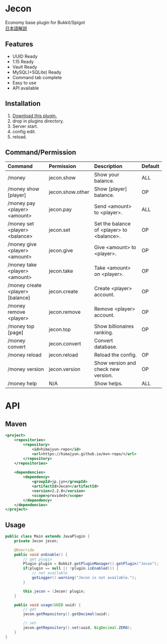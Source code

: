 # Jecon
Economy base plugin for Bukkit/Spigot  
[日本語解説](https://e-craft.io/bukkit/plugin/jecon/)

## Features
* UUID Ready
* 1.15 Ready
* Vault Ready
* MySQL(+SQLite) Ready
* Command tab complete
* Easy to use
* API available

## Installation
1. [Download this plugin.](https://github.com/HimaJyun/Jecon/releases/latest "Get Jecon")
2. drop in plugins directory.
3. Server start.
4. config edit.
5. reload.

## Command/Permission
|Command|Permission|Description|Default|
|:------|:---------|:----------|:------|
|/money|jecon.show|Show your balance.|ALL|
|/money show [player]|jecon.show.other|Show [player] balance.|OP|
|/money pay &lt;player&gt; &lt;amount&gt;|jecon.pay|Send &lt;amount&gt; to &lt;player&gt;.|ALL|
|/money set &lt;player&gt; &lt;balance&gt;|jecon.set|Set the balance of &lt;player&gt; to &lt;balance&gt;.|OP|
|/money give &lt;player&gt; &lt;amount&gt;|jecon.give|Give &lt;amount&gt; to &lt;player&gt;.|OP|
|/money take &lt;player&gt; &lt;amount&gt;|jecon.take|Take &lt;amount&gt; on &lt;player&gt;.|OP|
|/money create &lt;player&gt; [balance]|jecon.create|Create &lt;player&gt; account.|OP|
|/money remove &lt;player&gt;|jecon.remove|Remove &lt;player&gt; account.|OP|
|/money top [page]|jecon.top|Show billionaires ranking.|OP|
|/money convert|jecon.convert|Convert database.|
|/money reload|jecon.reload|Reload the config.|OP|
|/money version|jecon.version|Show version and check new version.|OP|
|/money help|N/A|Show helps.|ALL|

# API
## Maven
```xml
<project>
    <repositories>
        <repository>
            <id>himajyun-repo</id>
            <url>https://himajyun.github.io/mvn-repo/</url>
        </repository>
    </repositories>
    
    <dependencies>
        <dependency>
            <groupId>jp.jyn</groupId>
            <artifactId>Jecon</artifactId>
            <version>2.2.0</version>
            <scope>provided</scope>
        </dependency>
    </dependencies>
</project>
```

## Usage
```java
public class Main extends JavaPlugin {
    private Jecon jecon;

    @Override
    public void onEnable() {
        // get plugin
        Plugin plugin = Bukkit.getPluginManager().getPlugin("Jecon");
        if(plugin == null || !plugin.isEnabled()) {
            // not available
            getLogger().warning("Jecon is not available.");
        }

        this.jecon = (Jecon) plugin;
    }

    public void usage(UUID uuid) {
        // get
        jecon.getRepository().getDecimal(uuid);

        // set
        jecon.getRepository().set(uuid, BigDecimal.ZERO);
    }
}
```
